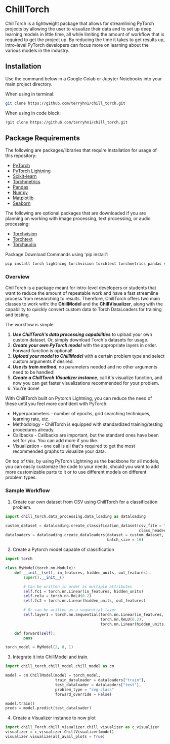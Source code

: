 # ChillTorch
ChillTorch is a lightweight package that allows for streamlining PyTorch projects by
allowing the user to visualize their data and to set up deep learning models in little time,
all while limiting the amount of workflow that is required to get the project up. By reducing
the time it takes to get results up, intro-level PyTorch developers can focus more on
learning about the various models in the industry.

## Installation
Use the command below in a Google Colab or Jupyter Notebooks into your main project directory.

When using in terminal:
```bash
git clone https://github.com/terryhn1/chill_torch.git
```

When using in code block:
```bash
!git clone https://github.com/terryhn1/chill_torch.git
```

## Package Requirements
The following are packages/libraries that require installation for usage of this repository:
* [PyTorch](https://pytorch.org/)
* [PyTorch Lightning](https://lightning.ai/docs/pytorch/stable/)
* [Scikit-learn](https://scikit-learn.org/stable/)
* [Torchmetrics](https://torchmetrics.readthedocs.io/en/stable/)
* [Pandas](https://pandas.pydata.org/)
* [Numpy](https://numpy.org/)
* [Matplotlib](https://matplotlib.org/)
* [Seaborn](https://seaborn.pydata.org/)

The following are optional packages that are downloaded if you are planning on working with image processing, text processing, or audio processing:
* [Torchvision](https://pytorch.org/vision/stable/index.html)
* [Torchtext](https://pytorch.org/text/stable/index.html)
* [Torchaudio](https://pytorch.org/audio/stable/index.html)

Package Download Commands using 'pip install':
```bash
pip install torch lightning torchvision torchtext torchmetrics pandas scikit-learn matplotlib seaborn numpy 
```

### Overview
ChillTorch is a package meant for intro-level developers or students that want to reduce
the amount of repeatable work and have a fast streamline process from researching to results.
Therefore, ChillTorch offers two main classes to work with: the **ChillModel** and the **ChillVisualizer**,
along with the capability to quickly convert custom data to Torch DataLoaders for training and testing.

The workflow is simple.
1. ***Use ChillTorch's data processing capabilities*** to upload your own custom dataset. Or, simply download Torch's datasets for usage.
2. ***Create your own PyTorch model*** with the appropriate layers in order. Forward function is optional!
3. ***Upload your model to ChillModel*** with a certain problem type and select custom arguments if desired.
4. ***Use its train method***, no parameters needed and no other arguments need to be handled!
5. ***Create a ChillTorch Visualizer instance***, call it's visualize function, and now you can get faster visualizations recommended for your problem.
6. You're done!

With ChillTorch built on Pytorch Lightning, you can reduce the need of these until you feel more confident with PyTorch:
* Hyperparameters - number of epochs, grid searching techniques, learning rate, etc.
* Methodology - ChillTorch is equipped with standardized training/testing procedures already.
* Callbacks - Callbacks are important, but the standard ones have been set for you. You can add more if you like.
* Visualization - one call is all that's required to get the most recommended graphs to visualize your data.

On top of this, by using PyTorch Lightning as the backbone for all models, you can easily customize the code to your needs,
should you want to add more customizable parts to it or to use different models on different problem types. 

### Sample Workflow

1. Create our own dataset from CSV using ChillTorch for a classification problem.
```python
import chill_torch.data_processing.data_loading as dataloading

custom_dataset = dataloading.create_classification_dataset(csv_file = "foo.csv",
                                                           class_header = "score")
dataloaders = dataloading.create_dataloaders(dataset = custom_dataset,
                                             batch_size = 16)
```

2. Create a Pytorch model capable of classification
```python
import torch

class MyModel(torch.nn.Module):
    def __init__(self, in_features, hidden_units, out_features):
        super().__init__()

        # Can be written in order as multiple attributes
        self.fc1 = torch.nn.Linear(in_features, hidden_units)
        self.relu = torch.nn.ReLU(0.2)
        self.fc2 = torch.nn.Linear(hidden_units, out_features)

        # Or can be written as a sequential layer
        self.layer1 = torch.nn.Sequential(torch.nn.Linear(in_features, hidden_units),
                                          torch.nn.ReLU(0.2),
                                          torch.nn.Linear(hidden_units, out_features))

    def forward(self):
        pass

torch_model = MyModel(2, 8, 1)
```

3. Integrate it into ChillModel and train.
```python
import chill_torch.chill_model.chill_model as cm

model = cm.ChillModel(model = torch_model,
                      train_dataloader = dataloaders["train"],
                      test_dataloader = datalaoders["test"],
                      problem_type = "reg-class"
                      forward_override = False)

model.train()
preds = model.predict(test_dataloader)
```

4. Create a Visualizer instance to now plot
```python
import chill_Torch.chill_visualizer.chill_visualizer as c_visualizer
visualizer = c_visualizer.ChillVisualizer(model)
visualizer.visualize(all_avail_plots = True)
```